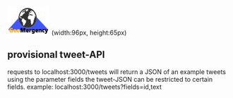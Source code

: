 <a><img src="https://github.com/Dingensen/GeoSoft2_Gruppe2/blob/master/GEOmergency.png" width="96" height="65"> (width:96px, height:65px)</a>


## provisional tweet-API
requests to localhost:3000/tweets will return a JSON of an example tweets
using the parameter fields the tweet-JSON can be restricted to certain fields.
example: localhost:3000/tweets?fields=id,text
